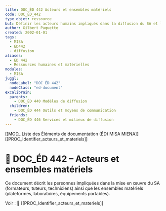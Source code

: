 ```yaml
---
title: DOC_ÉD 442 Acteurs et ensembles matériels
code: DOC_ÉD_442
type_objet: ressource
but: Définir les acteurs humains impliqués dans la diffusion du SA et les regroupements de matériels nécessaires à leur intervention.
author: Gilbert Paquette
created: 2002-01-01
tags:
  - MISA
  - ED442
  - diffusion
aliases:
  - ED 442
  - Ressources humaines et matérielles
modules:
  - MISA
juggl:
  nodeLabel: "DOC_ÉD 442"
  nodeClass: "ed-document"
excalibrain:
  parents:
    - DOC_ÉD 440 Modèles de diffusion
  children:
    - DOC_ÉD 444 Outils et moyens de communication
  friends:
    - DOC_ÉD 446 Services et milieux de diffusion
---
```

[[MOD_ Liste des Éléments de documentation (ÉD) MISA MIENA]] 
[[PROC_Identifier_acteurs_et_materiels]] 
# 📘 DOC_ÉD 442 – Acteurs et ensembles matériels

Ce document décrit les personnes impliquées dans la mise en œuvre du SA (formateurs, tuteurs, techniciens) ainsi que les ensembles matériels (plateformes, laboratoires, équipements portables).

Voir : 🔗 [[PROC_Identifier_acteurs_et_materiels]]
